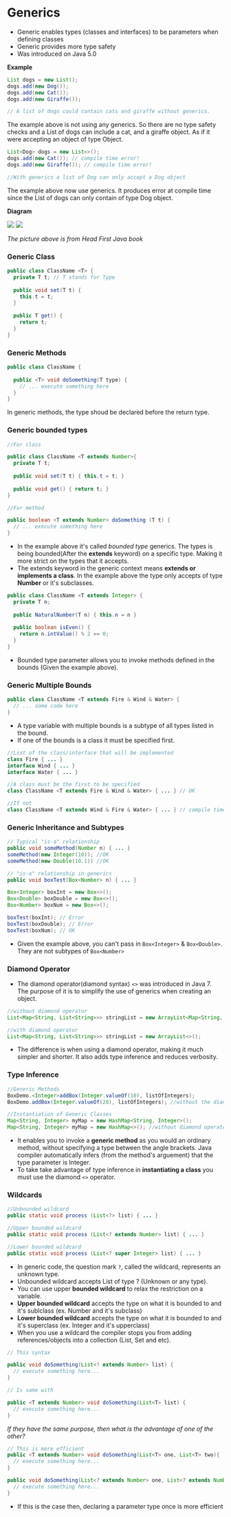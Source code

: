 # Generics 

- Generic enables types (classes and interfaces) to be parameters when defining classes
- Generic provides more type safety
- Was introduced on Java 5.0

**Example**
```java
List dogs = new List();
dogs.add(new Dog());
dogs.add(new Cat());
dogs.add(new Giraffe());

// A list of dogs could contain cats and giraffe without generics.
```
The example above is not using any generics. So there are no type safety checks and a List of dogs can include a cat, and a giraffe object. As if it were accepting an object of type Object.

```java
List<Dog> dogs = new List<>();
dogs.add(new Cat()); // compile time error!
dogs.add(new Giraffe()); // compile time error!

//With generics a list of Dog can only accept a Dog object
```
The example above now use generics. It produces error at compile time since the List of dogs can only contain of type Dog object.

**Diagram**

![](../img/java/woutgeneric.PNG)
![](../img/java/withgeneric.PNG)

*The picture above is from Head First Java book*

### Generic Class

```java
public class ClassName <T> {
  private T t; // T stands for Type
  
  public void set(T t) {
    this.t = t;
  }
  
  public T get() {
    return t;
  }
}
```
### Generic Methods

```java
public class ClassName {
  
  public <T> void doSomething(T type) {
    // ... execute something here
  }
}
```
In generic methods, the type shoud be declared before the return type.

### Generic bounded types

```java
//For class

public class ClassName <T extends Number>{
  private T t;
  
  public void set(T t) { this.t = t; }
  
  public void get() { return t; }
}

//For method

public boolean <T extends Number> doSomething (T t) {
  // ... execute something here
}
```
- In the example above it's called *bounded type* generics. The types is being bounded(After the **extends** keyword) on a specific type. Making it more strict on the types that it accepts.
- The extends keyword in the generic context means **extends or implements a class**. In the example above the type only accepts of type **Number** or it's subclasses.

```java
public class ClassName <T extends Integer> {
  private T n;
  
  public NaturalNumber(T n) { this.n = n }
  
  public boolean isEven() {
    return n.intValue() % 2 == 0;
  }
}
```
- Bounded type parameter allows you to invoke methods defined in the bounds (Given the example above).

### Generic Multiple Bounds

```java
public class ClassName <T extends Fire & Wind & Water> {
  // ... some code here
}
```
- A type variable with multiple bounds is a subtype of all types listed in the bound.
- If one of the bounds is a class it must be specified first.

```java
//List of the class/interface that will be implemented
class Fire { ... }
interface Wind { ... }
interface Water { ... }

//A class must be the first to be specified
class ClassName <T extends Fire & Wind & Water> { ... } // OK

//If not
class ClassName <T extends Wind & Fire & Water> { ... } // compile time error!
```
### Generic Inheritance and Subtypes

```java
// Typical "is-a" relationship
public void someMethod(Number n) { ... }
someMethod(new Integer(10)); //OK
someMethod(new Double(10.1)) //OK

// "is-a" relationship in generics
public void boxTest(Box<Number> n) { ... }

Box<Integer> boxInt = new Box<>();
Box<Double> boxDouble = new Box<>();
Box<Number> boxNum = new Box<>();

boxTest(boxInt); // Error
boxTest(boxDouble); // Error
boxTest(boxNum); // OK
```
- Given the example above, you can't pass in ```Box<Integer>``` & ```Box<Double>```. They are not subtypes of ```Box<Number>```
### Diamond Operator
- The diamond operator(diamond syntax) ```<>``` was introduced in Java 7. The purpose of it is to simplify the use of generics when creating an object.

```java
//without diamond operator
List<Map<String, List<String>>> stringList = new ArrayList<Map<String, List<String>>>();

//with diamond operator
List<Map<String, List<String>>> stringList = new ArrayList<>();
``` 
- The difference is when using a diamond operator, making it much simpler and shorter. It also adds type inference and reduces verbosity.

### Type Inference

```java
//Generic Methods
BoxDemo.<Integer>addBox(Integer.valueOf(10), listOfIntegers);
BoxDemo.addBox(Integer.valueOf(20), listOfIntegers); //without the diamond operator is the same.

//Instantiation of Generic Classes
Map<String, Integer> myMap = new HashMap<String, Integer>();
Map<String, Integer> myMap = new HashMap<>(); //without diamond operator is the same.

```
- It enables you to invoke a **generic method** as you would an ordinary method, without specifying a type between the angle brackets. Java compiler automatically infers (from the method's arguement) that the type parameter is Integer.
- To take take advantage of type inference in **instantiating a class** you must use the diamond ```<>``` operator.

### Wildcards 

```java
//Unbounded wildcard
public static void process (List<?> list) { ... }

//Upper bounded wildcard
public static void process (List<? extends Number> list) { ... }

//Lower bounded wildcard
public static void process (List<? super Integer> list) { ... }
```
- In generic code, the question mark ```?```, called the wildcard, represents an unknown type.
- Unbounded wildcard accepts List of type ? (Unknown or any type).
- You can use upper **bounded wildcard** to relax the restriction on a variable.
- **Upper bounded wildcard** accepts the type on what it is bounded to and it's sublclass (ex. Number and it's subclass)
- **Lower bounded wildcard** accepts the type on what it is bounded to and it's superclass (ex. Integer and it's upperclass)
- When you use a wildcard the compiler stops you from adding references/objects into a collection (List, Set and etc).

```java
// This syntax

public void doSomething(List<? extends Number> list) {
  // execute something here...
}

// Is same with

public <T extends Number> void doSomething(List<T> list) {
  // execute something here...
}
```
*If they have the same purpose, then what is the advantage of one of the other?*

```java
// This is more efficient
public <T extends Number> void doSomething(List<T> one, List<T> two){
  // execute something here...
}

public void doSomething(List<? extends Number> one, List<? extends Number> two) {
  // execute something here...
}
```
- If this is the case then, declaring a parameter type once is more efficient

